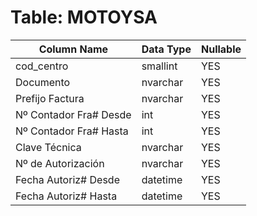 # Table: MOTOYSA

| Column Name | Data Type | Nullable |
|-------------|-----------|----------|
| cod_centro | smallint | YES |
| Documento | nvarchar | YES |
| Prefijo Factura | nvarchar | YES |
| Nº Contador Fra# Desde | int | YES |
| Nº Contador Fra# Hasta | int | YES |
| Clave Técnica | nvarchar | YES |
| Nº de Autorización | nvarchar | YES |
| Fecha Autoriz# Desde | datetime | YES |
| Fecha Autoriz# Hasta | datetime | YES |
